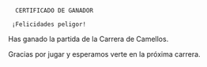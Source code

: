       CERTIFICADO DE GANADOR

     ¡Felicidades peligor!

Has ganado la partida de la Carrera de Camellos.

Gracias por jugar y esperamos verte en la próxima carrera.

